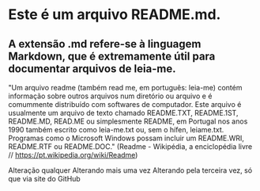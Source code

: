 # Este é um arquivo README.md.

## A extensão .md refere-se à linguagem Markdown, que é extremamente útil para documentar arquivos de leia-me.

"Um arquivo readme (também read me, em português: leia-me) contém informação sobre outros arquivos num diretório ou arquivo e é comummente distribuído com softwares de computador.
Este arquivo é usualmente um arquivo de texto chamado README.TXT, README.1ST, README.MD, READ.ME ou simplesmente README,
em Portugal nos anos 1990 também escrito como leia-me.txt ou, sem o hífen, leiame.txt. Programas como o Microsoft Windows possam incluir um README.WRI, README.RTF ou README.DOC."
(Readme - Wikipédia, a enciclopédia livre // https://pt.wikipedia.org/wiki/Readme)

Alteração qualquer
Alterando mais uma vez
Alterando pela terceira vez, só que via site do GitHub

